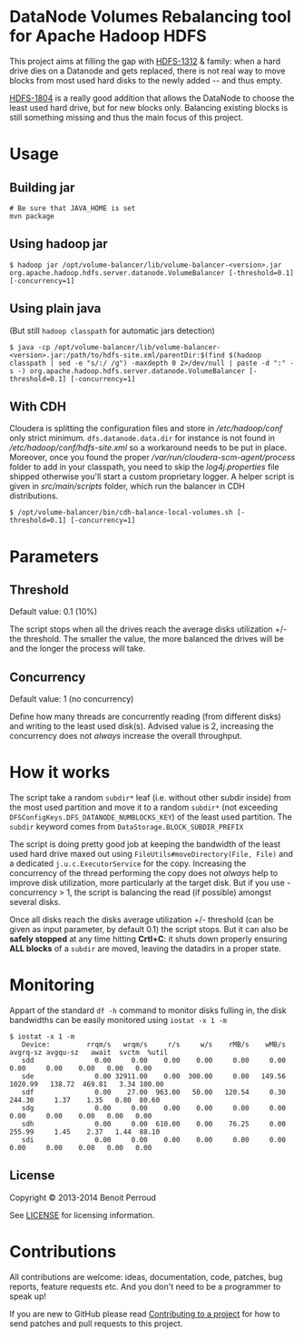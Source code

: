 DataNode Volumes Rebalancing tool for Apache Hadoop HDFS
===============

This project aims at filling the gap with [HDFS-1312](https://issues.apache.org/jira/browse/HDFS-1312) & family: when a hard drive dies on a Datanode and gets replaced, there is not real way to move blocks from most used hard disks to the newly added -- and thus empty.

[HDFS-1804](https://issues.apache.org/jira/browse/HDFS-1804) is a really good addition that allows the DataNode to choose the least used hard drive, but for new blocks only. Balancing existing blocks is still something missing and thus the main focus of this project.

# Usage
## Building jar
```
# Be sure that JAVA_HOME is set
mvn package
```

## Using hadoop jar

```
$ hadoop jar /opt/volume-balancer/lib/volume-balancer-<version>.jar org.apache.hadoop.hdfs.server.datanode.VolumeBalancer [-threshold=0.1] [-concurrency=1]
```

## Using plain java

(But still ``hadoop classpath`` for automatic jars detection)

```
$ java -cp /opt/volume-balancer/lib/volume-balancer-<version>.jar:/path/to/hdfs-site.xml/parentDir:$(find $(hadoop classpath | sed -e "s/:/ /g") -maxdepth 0 2>/dev/null | paste -d ":" -s -) org.apache.hadoop.hdfs.server.datanode.VolumeBalancer [-threshold=0.1] [-concurrency=1]
```

## With CDH

Cloudera is splitting the configuration files and store in _/etc/hadoop/conf_ only strict minimum. ``dfs.datanode.data.dir`` for instance is not found in _/etc/hadoop/conf/hdfs-site.xml_ so a workaround needs to be put in place. Moreover, once you found the proper _/var/run/cloudera-scm-agent/process_ folder to add in your classpath, you need to skip the _log4j.properties_ file shipped otherwise you'll start a custom proprietary logger. A helper script is given in _src/main/scripts_ folder, which run the balancer in CDH distributions.

```
$ /opt/volume-balancer/bin/cdh-balance-local-volumes.sh [-threshold=0.1] [-concurrency=1]
```

# Parameters

## Threshold

Default value: 0.1 (10%)

The script stops when all the drives reach the average disks utilization +/- the threshold.
The smaller the value, the more balanced the drives will be and the longer the process will take.

## Concurrency

Default value: 1 (no concurrency)

Define how many threads are concurrently reading (from different disks) and writing to the least used disk(s).
Advised value is 2, increasing the concurrency does not *always* increase the overall throughput.

# How it works

The script take a random ``subdir*`` leaf (i.e. without other subdir inside) from the most used partition
and move it to a random ``subdir*`` (not exceeding ``DFSConfigKeys.DFS_DATANODE_NUMBLOCKS_KEY``) of the least used partition.
The ``subdir`` keyword comes from ``DataStorage.BLOCK_SUBDIR_PREFIX``

The script is doing pretty good job at keeping the bandwidth of the least used hard drive maxed out using
``FileUtils#moveDirectory(File, File)`` and a dedicated ``j.u.c.ExecutorService`` for the copy. Increasing the
concurrency of the thread performing the copy does not *always* help to improve disk utilization, more particularly
at the target disk. But if you use -concurrency > 1, the script is balancing the read (if possible) amongst several
disks.

Once all disks reach the disks average utilization +/- threshold (can be given as input parameter, by default 0.1)
the script stops. But it can also be **safely stopped** at any time hitting **Crtl+C**: it shuts down properly ensuring **ALL
blocks** of a ``subdir`` are moved, leaving the datadirs in a proper state.

# Monitoring

Appart of the standard ``df -h`` command to monitor disks fulling in, the disk bandwidths can be easily monitored using ``iostat -x 1 -m``

```
$ iostat -x 1 -m
   Device:         rrqm/s   wrqm/s     r/s     w/s    rMB/s    wMB/s avgrq-sz avgqu-sz   await  svctm  %util
   sdd               0.00     0.00    0.00    0.00     0.00     0.00     0.00     0.00    0.00   0.00   0.00
   sde               0.00 32911.00    0.00  300.00     0.00   149.56  1020.99   138.72  469.81   3.34 100.00
   sdf               0.00    27.00  963.00   50.00   120.54     0.30   244.30     1.37    1.35   0.80  80.60
   sdg               0.00     0.00    0.00    0.00     0.00     0.00     0.00     0.00    0.00   0.00   0.00
   sdh               0.00     0.00  610.00    0.00    76.25     0.00   255.99     1.45    2.37   1.44  88.10
   sdi               0.00     0.00    0.00    0.00     0.00     0.00     0.00     0.00    0.00   0.00   0.00
```

## License

Copyright © 2013-2014 Benoit Perroud

See [LICENSE](LICENSE) for licensing information.

# Contributions

All contributions are welcome: ideas, documentation, code, patches, bug reports, feature requests etc.  And you don't
need to be a programmer to speak up!

If you are new to GitHub please read [Contributing to a project](https://help.github.com/articles/fork-a-repo) for how
to send patches and pull requests to this project.

